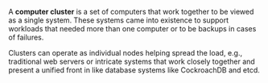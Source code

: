 A **computer cluster** is a set of computers that work together to be viewed as a single system. These systems came into existence to support workloads that needed more than one computer or to be backups in cases of failures. 

Clusters can operate as individual nodes helping spread the load, e.g., traditional web servers or intricate systems that work closely together and present a unified front in like database systems like CockroachDB and etcd.